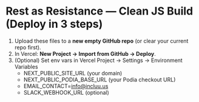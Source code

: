 # Rest as Resistance — Clean JS Build (Deploy in 3 steps)
1) Upload these files to a **new empty GitHub repo** (or clear your current repo first).
2) In Vercel: **New Project → Import from GitHub → Deploy**.
3) (Optional) Set env vars in Vercel Project → Settings → Environment Variables
   - NEXT_PUBLIC_SITE_URL (your domain)
   - NEXT_PUBLIC_PODIA_BASE_URL (your Podia checkout URL)
   - EMAIL_CONTACT=info@incluu.us
   - SLACK_WEBHOOK_URL (optional)
